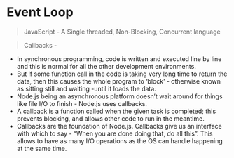 # Event Loop

> JavaScript - A Single threaded, Non-Blocking, Concurrent language

> Callbacks -

- In synchronous programming, code is written and executed line by line and this is normal for all the other development environments.
- But if some function call in the code is taking very long time to return the data, then this causes the whole program to ‘block’ - otherwise known as sitting still and waiting -until it loads the data.
- Node.js being an asynchronous platform doesn’t wait around for things like file I/O to finish - Node.js uses callbacks.
- A callback is a function called when the given task is completed; this prevents blocking, and allows other code to run in the meantime.
- Callbacks are the foundation of Node.js. Callbacks give us an interface with which to say -
  “When you are done doing that, do all this”. This allows to have as many I/O operations as the OS can handle happening at the same time.
